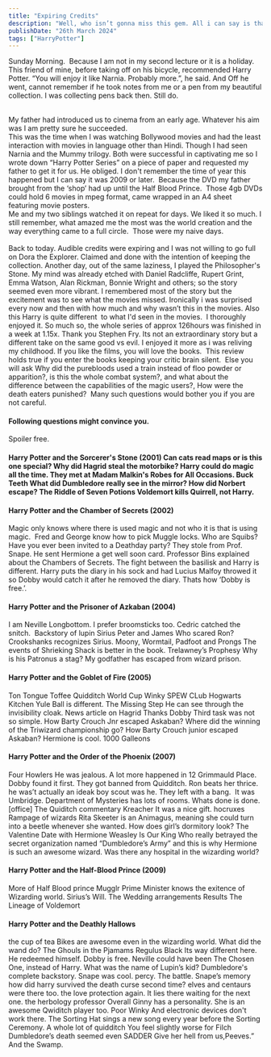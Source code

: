 ```yaml
---
title: "Expiring Credits"
description: "Well, who isn’t gonna miss this gem. All i can say is thank you. Thank You for being the you. The Godfather of Shonen Manga.                                    "
publishDate: "26th March 2024"
tags: ["HarryPotter"]
---
```


Sunday Morning. 
Because I am not in my second lecture or it is a holiday. 
This friend of mine, before taking off on his bicycle, recommended Harry Potter.
“You will enjoy it like Narnia. Probably more.”, he said.
And Off he went, cannot remember if he took notes from me or a pen from my beautiful collection.
I was collecting pens back then.
Still do.

<br> My father had introduced us to cinema from an early age. Whatever his aim was I am pretty sure he succeeded. 
<br>This was the time when I was watching Bollywood movies and had the least interaction with movies in language other than Hindi.
Though I had seen Narnia and the Mummy trilogy. Both were successful in captivating me so I wrote down “Harry Potter Series” on a piece of paper and requested my father to get it for us. He obliged.
I don't remember the time of year this happened but I can say it was 2009 or later. 
Because the DVD my father brought from the ‘shop’ had up until the Half Blood Prince. 
Those 4gb DVDs could hold 6 movies in mpeg format, came wrapped in an A4 sheet featuring movie posters.
<br>Me and my two siblings watched it on repeat for days.
We liked it so much. I still remember, what amazed me the most was the world creation and the way everything came to a full circle. 
Those were my naive days.
<br>
<br>
Back to today.
Audible credits were expiring and I was not willing to go full on Dora the Explorer. Claimed and done with the intention of keeping the collection.
Another day, out of the same laziness, I played the Philosopher's Stone.
My mind was already etched with Daniel Radcliffe, Rupert Grint, Emma Watson, Alan Rickman, Bonnie Wright and others; so the story seemed even more vibrant.
I remembered most of the story but the excitement was to see what the movies missed.
Ironically i was surprised every now and then with how much and why wasn’t this in the movies.
Also this Harry is quite different  to what I'd seen in the movies. 
I thoroughly enjoyed it.
So much so, the whole series of approx 126hours was finished in a week at 1.15x. Thank you Stephen Fry.
Its not an extraordinary story but a different take on the same good vs evil.
I enjoyed it more as i was reliving my childhood.
If you like the films, you will love the books. 
This review holds true if you enter the books keeping your critic brain silent. 
Else you will ask Why did the purebloods used a train instead of floo powder or apparition?, is this the whole combat system?, and what about the difference between the capabilities of the magic users?,
How were the death eaters punished? 
Many such questions would bother you if you are not careful.

<h4>Following questions might convince you. </h4>
Spoiler free.
<h4>Harry Potter and the Sorcerer's Stone (2001)
Can cats read maps or is this one special?
Why did Hagrid steal the motorbike?
Harry could do magic all the time.
They met at Madam Malkin's Robes for All Occasions.
Buck Teeth
What did Dumbledore really see in the mirror?
How did Norbert escape?
The Riddle of Seven Potions
Voldemort kills Quirrell, not Harry.
<h4>Harry Potter and the Chamber of Secrets (2002) </h4>
Magic only knows where there is used magic and not who it is that is using magic. 
Fred and George know how to pick Muggle locks.
Who are Squibs?
Have you ever been invited to a Deathday party?
They stole from Prof. Snape.
He sent Hermione a get well soon card.
Professor Bins explained about the Chambers of Secrets.
The fight between the basilisk and Harry is different.
Harry puts the diary in his sock and had Lucius Malfoy throwed it so Dobby would catch it after he removed the diary. Thats how ‘Dobby is free.’.
<h4>Harry Potter and the Prisoner of Azkaban (2004) </h4>
I am Neville Longbottom.
I prefer broomsticks too.
Cedric catched the snitch. 
Backstory of lupin Sirius Peter and James
Who scared Ron?
Crookshanks recognizes Sirius.
Moony, Wormtail, Padfoot and Prongs
The events of Shrieking Shack is better in the book.
Trelawney’s Prophesy
Why is his Patronus a stag?
My godfather has escaped from wizard prison.
<h4>Harry Potter and the Goblet of Fire (2005) </h4>
Ton Tongue Toffee
Quidditch World Cup
Winky
SPEW CLub
Hogwarts Kitchen
Yule Ball is different.
The Missing Step
He can see through the invisibility cloak.
News article on Hagrid
Thanks Dobby
Third task was not so simple.
How Barty Crouch Jnr escaped Askaban?
Where did the winning of the Triwizard championship go?
How Barty Crouch junior escaped Askaban?
Hermione is cool.
1000 Galleons
<h4>Harry Potter and the Order of the Phoenix (2007) </h4>
Four Howlers
He was jealous.
A lot more happened in 12 Grimmauld Place.
Dobby found it first.
They got banned from Quidditch.
Ron beats her thrice.
he was’t actually an ideak boy scout was he.
They left with a bang. 
It was Umbridge.
Department of Mysteries has lots of rooms.
Whats done is done.[office]
The Quiditch commentary
Kreacher
It was a nice gift.
hocruxes
Rampage of wizards
Rita Skeeter is an Animagus, meaning she could turn into a beetle whenever she wanted.
How does girl’s dormitory look?
The Valentine Date with Hermione
Weasley Is Our King
Who really betrayed the secret organization named “Dumbledore’s Army” and this is why Hermione is such an awesome wizard.
Was there any hospital in the wizarding world?
<h4>Harry Potter and the Half-Blood Prince (2009) </h4>
More of Half Blood prince
Mugglr Prime Minister knows the exitence of Wizarding world.
Sirius’s Will.
The Wedding arrangements
Results
The Lineage of Voldemort
<h4>Harry Potter and the Deathly Hallows </h4>
the cup of tea
Bikes are awesome even in the wizarding world.
What did the wand do?
The Ghouls in the Pjamams
Regulus Black
Its way different here.
He redeemed himself.
Dobby is free.
Neville could have been The Chosen One, instead of Harry.
What was the name of Lupin’s kid?
Dumbledore's complete backstory.
Snape was cool.
percy.
The battle.
Snape’s memory
how did harry survived the death curse second time?
elves and centaurs were there too.
the love protection again.
It lies there waiting for the next one.
the herbology professor
Overall
Ginny has a personality. She is an awesome Qwiditch player too.
Poor Winky
And electronic devices don't work there.
The Sorting Hat sings a new song every year before the Sorting Ceremony.
A whole lot of quidditch
You feel slightly worse for Filch
Dumbledore’s death seemed even SADDER
Give her hell from us,Peeves.” And the Swamp.
